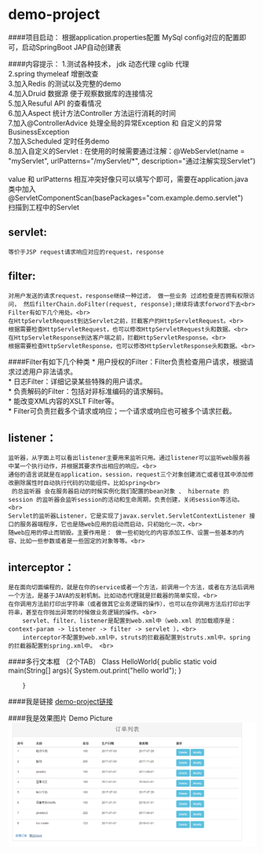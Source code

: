 # demo-project
####项目启动：
	根据application.properties配置 MySql config对应的配置即可，启动SpringBoot JAP自动创建表     

####内容提示：
	1.测试各种技术， jdk 动态代理 cglib 代理        
	2.spring thymeleaf 增删改查         
	3.加入Redis 的测试以及完整的demo  
	4.加入Druid 数据源 便于观察数据库的连接情况      
	5.加入Resuful API 的查看情况           
	6.加入Aspect 统计方法Controller 方法运行消耗的时间         
	7.加入@ControllerAdvice 处理全局的异常Exception 和  自定义的异常BusinessException       
	7.加入Scheduled 定时任务demo        
	8.加入自定义的Servlet :
	在使用的时候需要通过注解：@WebServlet(name = "myServlet", urlPatterns="/myServlet/*", description="通过注解实现Servlet")<br>    
	value 和 urlPatterns 相互冲突好像只可以填写个即可，需要在application.java 类中加入@ServletComponentScan(basePackages="com.example.demo.servlet") <br> 
	扫描到工程中的Servlet


servlet:     
------------------
	等价于JSP request请求响应对应的request，response

filter:     
------------------
	对用户发送的请求request，response继续一种过滤， 做一些业务 过滤检查是否拥有权限访问， 然后filterChain.doFilter(request, response);继续将请求forword下去<br>
	Filter有如下几个用处。<br>
	在HttpServletRequest到达Servlet之前，拦截客户的HttpServletRequest。<br>
	根据需要检查HttpServletRequest，也可以修改HttpServletRequest头和数据。<br>
	在HttpServletResponse到达客户端之前，拦截HttpServletResponse。<br>
	根据需要检查HttpServletResponse，也可以修改HttpServletResponse头和数据。<br>

####Filter有如下几个种类
	* 用户授权的Filter：Filter负责检查用户请求，根据请求过滤用户非法请求。<br>
	* 日志Filter：详细记录某些特殊的用户请求。<br>
	* 负责解码的Filter：包括对非标准编码的请求解码。<br>
	* 能改变XML内容的XSLT Filter等。<br>
	* Filter可负责拦截多个请求或响应；一个请求或响应也可被多个请求拦截。<br>

listener：           
--------------------
	监听器，从字面上可以看出listener主要用来监听只用。通过listener可以监听web服务器中某一个执行动作，并根据其要求作出相应的响应。<br>
	通俗的语言说就是在application，session，request三个对象创建消亡或者往其中添加修改删除属性时自动执行代码的功能组件。比如spring<br>
	 的总监听器 会在服务器启动的时候实例化我们配置的bean对象 、 hibernate 的 session 的监听器会监听session的活动和生命周期，负责创建，关闭session等活动。<br>
	Servlet的监听器Listener，它是实现了javax.servlet.ServletContextListener 接口的服务器端程序，它也是随web应用的启动而启动，只初始化一次，<br>
	随web应用的停止而销毁。主要作用是： 做一些初始化的内容添加工作、设置一些基本的内容、比如一些参数或者是一些固定的对象等等。<br>


interceptor：
--------------------
	是在面向切面编程的，就是在你的service或者一个方法，前调用一个方法，或者在方法后调用一个方法，是基于JAVA的反射机制。比如动态代理就是拦截器的简单实现，<br>
	在你调用方法前打印出字符串（或者做其它业务逻辑的操作），也可以在你调用方法后打印出字符串，甚至在你抛出异常的时候做业务逻辑的操作。<br>
	    servlet、filter、listener是配置到web.xml中（web.xml 的加载顺序是：context-param -> listener -> filter -> servlet ），<br>
	    interceptor不配置到web.xml中，struts的拦截器配置到struts.xml中。spring的拦截器配置到spring.xml中。 <br>

####多行文本框 （2个TAB）
		Class HelloWorld{
			public static void main(String[] args){
				System.out.print("hello world");
			}
	
		}


####我是链接
[demo-project链接](https://github.com/ninuxGithub/demo-project)<br />



####我是效果图片
	Demo Picture
![image](https://github.com/ninuxGithub/demo-project/blob/master/demo.png)


